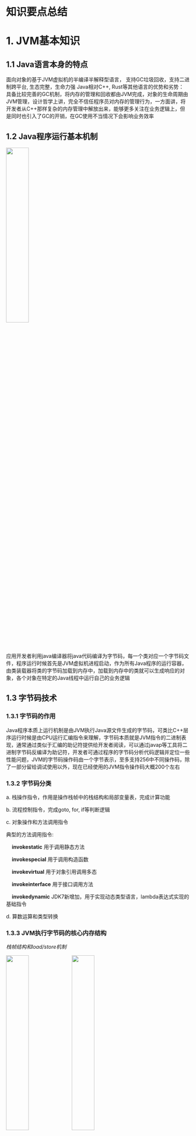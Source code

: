 # 知识要点总结
# 1. JVM基本知识
## 1.1 Java语言本身的特点
面向对象的基于JVM虚拟机的半编译半解释型语言， 支持GC垃圾回收，支持二进制跨平台, 生态完整，生命力强
Java相对C++, Rust等其他语言的优势和劣势：
具备比较完善的GC机制，将内存的管理和回收都由JVM完成，对象的生命周期由JVM管理，设计哲学上讲，完全不信任程序员对内存的管理行为，一方面讲，将开发者从C++那样复杂的内存管理中解放出来，能够更多关注在业务逻辑上，但是同时也引入了GC的开销，在GC使用不当情况下会影响业务效率

## 1.2 Java程序运行基本机制
<img src="https://github.com/xiaohaowudi/JAVA-000/blob/main/Week_01/images/Java%E7%A8%8B%E5%BA%8F%E8%BF%90%E8%A1%8C%E6%9C%BA%E5%88%B6.png" width="35%" height="35%" />


应用开发者利用java编译器将java代码编译为字节码，每一个类对应一个字节码文件，程序运行时候首先是JVM虚拟机进程启动，作为所有Java程序的运行容器，由类装载器将类的字节码加载到内存中，加载到内存中的类就可以生成响应的对象，各个对象在特定的Java线程中运行自己的业务逻辑

## 1.3 字节码技术
### 1.3.1 字节码的作用
Java程序本质上运行机制是由JVM执行Java源文件生成的字节码，可类比C++层序运行时候是由CPU运行汇编指令来理解，字节码本质就是JVM指令的二进制表现，通常通过类似于汇编的助记符提供给开发者阅读，可以通过javap等工具将二进制字节码反编译为助记符，开发者可通过程序的字节码分析代码逻辑并定位一些性能问题，JVM的字节码操作码由一个字节表示，至多支持256中不同操作码，除了一部分留给调试使用以外，现在已经使用的JVM指令操作码大概200个左右

### 1.3.2 字节码分类
a. 栈操作指令，作用是操作栈帧中的栈结构和局部变量表，完成计算功能

b. 流程控制指令，完成goto, for, if等判断逻辑

c. 对象操作和方法调用指令

典型的方法调用指令:

&nbsp;&nbsp;&nbsp;&nbsp;**invokestatic** 用于调用静态方法

&nbsp;&nbsp;&nbsp;&nbsp;**invokespecial** 用于调用构造函数

&nbsp;&nbsp;&nbsp;&nbsp;**invokevirtual** 用于对象引用调用多态

&nbsp;&nbsp;&nbsp;&nbsp;**invokeinterface** 用于接口调用方法

&nbsp;&nbsp;&nbsp;&nbsp;**invokedynamic** JDK7新增加，用于实现动态类型语言，lambda表达式实现的基础指令

d. 算数运算和类型转换

### 1.3.3 JVM执行字节码的核心内存结构

*栈帧结构和load/store机制*

<img src="https://github.com/xiaohaowudi/JAVA-000/blob/main/Week_01/images/load:store%E6%9C%BA%E5%88%B6.png" width="35%" height="35%" />
<img src="https://github.com/xiaohaowudi/JAVA-000/blob/main/Week_01/images/Java%E6%A0%88%E5%B8%A7%E7%BB%93%E6%9E%84.png" width="35%" height="35%" />


a. **栈结构** 栈结构是线程栈帧中一部分，类似于CPU中ALU的功能，用于缓存运算需要的参数，一般字节码运行时候基于栈的后入先出的机制读取参数，参数读取完之后进行弹栈，指令运行完后，如果有运行结果，将结果存储于栈顶，后面的指令从栈顶读取前面指令的运行结果，对于栈操作分为load和store两种，load类指令将局部变量表中的数值加载到栈顶，store类指令将栈顶数据弹栈并根据槽位号存储到局部变量表的对应位置

b. **局部变量表** 线程栈帧的组成部分，类似于CPU中通用寄存器的功能，用于保存临时变量，每一个槽位都绑定一个局部变量，本质是内存中的一个数组，指令运行时候数据会在栈和局部变量表之间以load/store方式进行交互


## 1.4 类加载器原理

### 1.4.1 Java类的声明周期
类加载器本质功能是通过一系列步骤将字节码文件加载到JVM内存中，供JVM使用，典型的类的生存周期有7个阶段：
<img src="https://github.com/xiaohaowudi/JAVA-000/blob/main/Week_01/images/Java%E7%B1%BB%E7%9A%84%E7%94%9F%E5%AD%98%E5%91%A8%E6%9C%9F.png" width="75%" height="75%" />
1. 加载 根据ClassPath等信息查找Class文件
2. 验证 验证字节码文件的格式和依赖
3. 准备 构造静态字段，方法表
4. 解析 将符号解析为真正的引用
5. 初始化 静态变量赋值，静态代码块执行
6. 使用 具体线程中对类进行使用
7. 卸载

### 1.4.2 类加载的场景和时机
1. 程序入口执行静态的main方法时候，会触发main函数所在的类的加载
2. 调用new创建类A对象时候，会触发加载类A
3. 调用类A的静态方法时候，会触发加载类A
4. 访问类A的静态数据字段时候，会触发加载类A
5. 子类被加载时候会先触发其父类的加载
6. 如果接口中实现了default方法，直接或者间接实现了该接口的类被加载时候会先触发该接口类的加载
7. 用反射API对类进行操作时候，会触发该类的加载
8. 初次调用MethodHandle时候，会触发该MethodHandle指向的方法所在的类的加载

### 1.4.3 类加载但是不初始化的场景
1. 子类引用了父类的静态字段，会触发父类的初始化，但是不会触发子类本身的初始化
2. 创建类A的对象数组(本质是构造引用数组), 类A会被加载，但是不会触发初始化
3. 对常量的引用不会触发该常量所在的类的初始化，因为常量本质是存放在常量池的，其数值在编译器已经确定，不依赖于其所在类的初始化
4. 通过类A.class方式引用A的Class对象，不会直接触发类A的初始化，除非用该Class对象实例化该类的对象或者访问了该类的静态字段或者方法
5. Class.forName加载指定类时候，如果initialize参数传递false，不会触发该类的初始化
6. 通过ClassLoader默认的loadClass方法加载类，不会触发类的初始化

### 1.4.4 类加载器的3种分类
1. **启动类加载器(BootstrapClassLoader)** 加载JVM依赖的最核心的系统类，例如rt.jar包中的类
2. **拓展类加载器(ExtClassLoader)** 加载拓展类路径下的类
3. **应用类加载器(AppClassLoader)** 加载应用开发者自己编写的类或者jar包

### 1.4.5 类加载器的运行原则
1. **双亲委托** 当前级别的类加载器加载类时候会先查看其上一级的类加载器有没有加载对应的类，如果已经加载了则直接使用

*类加载器的层级关系*

<img src="https://github.com/xiaohaowudi/JAVA-000/blob/main/Week_01/images/%E7%B1%BB%E5%8A%A0%E8%BD%BD%E5%99%A8%E7%9A%84%E5%B1%82%E7%BA%A7%E5%85%B3%E7%B3%BB.png" width="60%" height="60%" />


*类加载器具体实现类的继承关系*

<img src="https://github.com/xiaohaowudi/JAVA-000/blob/main/Week_01/images/%E7%B1%BB%E5%8A%A0%E8%BD%BD%E5%99%A8%E5%AE%9E%E7%8E%B0%E7%B1%BB%E7%9A%84%E7%BB%A7%E6%89%BF%E5%85%B3%E7%B3%BB.png" width="60%" height="60%" />


2. **负责依赖** 加载一个类时候，其依赖的所有类也必须被加载
3. **缓存加载** 对于同一个类加载器而言，其已经加载的类只会被加载一次，第二次会从缓存中读取直接使用

## 1.5 JMM内存模型
### 1.5.1 线程的内存模型

*JVM线程的内存模型*

<img src="https://github.com/xiaohaowudi/JAVA-000/blob/main/Week_01/images/JVM%20%E7%BA%BF%E7%A8%8B%E7%9A%84%E5%86%85%E5%AD%98%E7%BB%93%E6%9E%84.png" width="60%" height="60%" />


**线程中关于内存操作的原则：**
1. 每一个线程持有自己的栈帧，所有原生类型的局部变量都存储在每个线程自己的栈帧中，A线程的局部变量对于B线程不可见
2. JVM进程的堆空间对所有该JVM中的线程可见，所有线程创建的对象全部都保存在堆空间中，每一个线程都使用引用方式对堆中的对象进行访问，每一个线程对于堆中对象的引用变量也是互相独立的
3. 对象内部的字段不论是原生字段还是引用类型，均存储在堆中
4. 类的静态字段保存于堆中
5. 每个线程通过引用访问同一个对象的字段时候，会在线程自己的栈中先拷贝副本，如果有修改会在修改后回写到堆中，所以两个线程同时对一个对象进行的操作，各自有各自的缓存，互相对于对方的读写行为是不可见的

### 1.5.2 JVM进程总体内存模型
*JVM进程内存模型结构*

<img src="https://github.com/xiaohaowudi/JAVA-000/blob/main/Week_01/images/JVM%E5%A0%86%E5%86%85%E5%AD%98%E6%80%BB%E4%BD%93%E7%BB%93%E6%9E%84.png" width="60%" height="60%" />

JVM进程内存模型各组成部分：
1. **栈Stack** 用于给每个线程分配栈帧的内存空间
2. **堆Heap** 用于存放JVM进程中所有线程创建的对象，其中按照对象的生存周期状态分为新生代，老年代， 新分配的对象一般存活于Eden区，当Eden区满了，执行YnagGC时候，会将Eden中存活对象放到S区中当前活动的区域，另个S区始终保持为空，同样S区中非存活对象也会被清理掉，清理后，Eden区全部清空，S区会减少一些生命周期结束的对象，多一些内存碎片，也会多一些从Eden生存下来的对象，如果发生了S区放不下生存对象的情况下，所有生存下来对象会统一搬移到另外一个原来为空的S区去，消除内存碎片，然后两个S区倒换，交换身份；经过一定次数GC后一直生存的对象会从新生代搬移到老年代中去

3. **非堆Non-Heap** 包含CCS, CodeCache等部分, JDK8之后永久代改为Metaspace，位置移动到了非堆空间中，用于保存常量和方法的代码段等不变的信息

*JMV启动参数和对应内存区域之间的关系*

<img src="https://github.com/xiaohaowudi/JAVA-000/blob/main/Week_01/images/JMM%E9%85%8D%E7%BD%AE%E5%8F%82%E6%95%B0%E5%85%B3%E7%B3%BB.png" width="80%" height="80%" />

# 2. JVM中常用性能诊断工具
1. jps 常用jsp -lvm查看JVM进程的一些配置信息
2. jinfo 查看JVM进程参数信息
3. jstat -gc pid 定时打印GC的运行情况，可观察内存分区的容量，使用量，GC执行次数和时间
4. jstat -gcutil pid 以内存使用比例为单位定时打印GC运行情况
5. jmap -histo pid 打印JVM进程中类的实例数量以及内存占用情况
6. jmap -heap pid 打印堆空间分配比例和使用情况
7. jstack -l pid 打印JVM进程中每一个线程的调用栈和持有锁的情况
8. jcmd 比较综合的命令， 各种VM参数，线程参数GC状态等都可以打印
9. jconsole, jvisualvm, visualGV 一些图形化工具和插件，可以动态观察JVM的状态，并做一些性能分析

# 3. JVM中的GC
## 3.1 GC的一般性原理
### 3.1.1 GC基本流程
Java中内存管理是托管给JVM进行的，开发者不需要在申请完内存之后主动进行释放操作，因此JVM内部实现了一套管理内存，回收垃圾内存的机制，以保证系统中废弃的对象占用的内存能及时得到回收，保证整个系统是有空闲内存可以使用的

传统的一种比较朴素的内存管理方式是引用计数，系统记录每一个对象被外部引用的次数，对于引用计数为0的对象判定其为垃圾对象，对其占用的内存进行回收，但是无法解决复杂依赖关系中的循环引用问题；改进的方式是引用跟踪，从当前一些一定存活的根对象出发，遍历其可达的引用对象，将遍历到的对象标记为活跃，遍历不到的对象自然认为是垃圾对象，由于循环引用的一部分对象会性能一个外部无法达到的封闭连通分量，因此通过引用跟踪的方式，标记不到这些循环引用的对象，这些对象也就自然被认为是垃圾对象，巧妙解决了循环依赖的处理问题

现代的GC一般都采用的是标记跟踪方式，总体分为3个步骤：
1. **标记 Marking** 先标记出从根对象出发可达的对象
2. **清除 Sweeping** 将未标记到的对象删除
3. **压缩 Compack** 压缩内存碎片

### 3.1.2 Stop The World机制 
由于对象之间的引用关系是不断在变化的，因此为了准确标注出活动对象，需要将业务线程停止一段时间，保持对象间的引用关系不变，然后进行标注和清除工作，甚至是在压缩工作也完成之后，在恢复业务线程的运行 

### 3.1.3 分代回收思想
分代回收思想基于一个假设，大量的对象都是生存周期很短的对象，经过GC之后存活下来的对象在接下来的GC中存活下来的概率也比较高，所以可以将对象分为生命周期短的和生命周期长的，分别放在新生代和老年代，由于GC标记的是存活对象，对于新生代中的标记工作就会很快完成，因为新生代中存活的对象非常少，反之对于老年代的标注工作会比较耗时， 所以新生代的GC会比老年代频繁，在经过YongGC一定次数之后还生存的对象就会被放入老年代(默认JVM中该次数是15次)，现代的Java垃圾回收，对于新生代和老年代会采取不同的策略

### 3.1.4 可以作为引用跟踪的根对象
1. 当前正在执行的方法的局部变量和入参
2. 活动的线程对象
3. 所有类的静态字段
4. JNI引用

### 3.1.5 GC中的三种算法策略
1. 标记清除算法 将所有存活对象标记，然后把未标记的对象全部删除，会留下大量内存碎片
<img src="https://github.com/xiaohaowudi/JAVA-000/blob/main/Week_01/images/%E6%A0%87%E8%AE%B0%E6%B8%85%E9%99%A4%E7%AE%97%E6%B3%95.png" width="60%" height="60%" />

2. 标记复制算法 将所有存活对象标记，把存活对象全部复制到存活区，原来保存对象的区域全部清空成空闲对象(一般新生代采用此策略)
<img src="https://github.com/xiaohaowudi/JAVA-000/blob/main/Week_01/images/%E6%A0%87%E8%AE%B0%E5%A4%8D%E5%88%B6%E7%AE%97%E6%B3%95.png" width="60%" height="60%" />

3. 标记清除整理算法 将存活对象标记，把未标记对象全部删掉，然后再原区域做对象搬移，压缩内存碎片, 由于大量挪动对象，速度较慢(一般老年代采用此策略)
<img src="https://github.com/xiaohaowudi/JAVA-000/blob/main/Week_01/images/%E6%A0%87%E8%AE%B0%E6%95%B4%E7%90%86%E7%AE%97%E6%B3%95.png" width="60%" height="60%" />

## 3.2 JVM具体GC算法
### 3.2.1 串行GC
新生代采用标记复制策略处理，老年代采用标记清除整理算法处理，两个GC都是单线程，不能并行处理GC任务，进行GC时候必须进入STW状态，GC完成后所有业务线程再恢复执行，暂停时间长，只能在堆比较小的JVM进程上使用，早期的GC算法，现在基本不使用

### 3.2.2 ParNew GC
串行GC的改进版本，在串行GC基础上将单线程改进为多线程并行进行GC操作，依然需要所有业务线程进入STW状态，其他无改进，现代一般配合CMS使用

### 3.2.3 并行GC
新生代采用标记复制策略处理，老年代采用标记清除整理算法处理，需要应用线程STW，但是充分利用了多核资源，多线程并行进行GC操作，效率比较高，而且只有在GC发生时候才会有GC线程产生，在两次GC间隔时间内，JVM进程中没有gc线程，减少了系统消耗，JDK8默认启用的就是并行GC

### 3.2.4 CMS GC
新生代采用多线程并行标记复制策略处理，老年代采用并发标记清除策略

新生代的GC需要业务线程进入STW状态，然后进行GC工作

老年代的GC不停止工作线程，而是和业务线程并发执行，最后也不进行老年代的碎片压缩操作，而是使用free-list结构维护老年代可用的内存，整体目标是降低老年代GC中的卡顿，默认情况下，CMS GC使用并发线程数是CPU核心数都的1/4，对比并行GC而言，老年代GC停顿时间比较短，但回收效率相对低一些，老年代会遗留一些内存碎片

CMS GC的6个阶段：
1. **初始标记(Initial Mark)** 将根对象出发的第一个可达的对象标记出来
2. **并发标记(Concurrent Mark)** GC线程和业务线程并发执行，标记根对象出发的第一个对象的接下来的引用对象，不用暂停业务线程
3. **并发预清理(Concurrent Preclean)** GC线程和业务线程并发运行，将已经变化的引用关系标注为脏区域，不用暂停业务线程
4. **最终标记(Final Remark)** 业务线程进入STW状态，对前面标注的活动对象进行校正，修正前面的标注错误
5. **并发清除(Concurrent Sweep)** 将没有标注到的垃圾对象清除， 不需要暂停业务线程
6. **并发重置(Concurrent Reset)** 重置算法内部的状态，为下一次GC做准备

### 3.2.5 G1 GC
G1 GC 设计目标是让STW状态出现的时间长度和频次分布变为可控的，可以为G1 GC设置预期的性能指标，让G1 GC在运行期间不断调整GC的触发条件和每次的执行时间，以达到预期性能目标，是一种启发式的GC；堆区不再固定分为新生代和老年代，而是分割成一系列小的内存区域region, 每一个region的身份是动态的，可能在新生代，老年代，存货区等不同身份中变动

G1 GC对于回收内存的多少有一定容忍度，并不像并行GC或者CMS一样必须每次GC都把能回收的内存全部或回收掉，垃圾多的Region会优先回收，一般GC时候收集所有年轻代的region中的垃圾，但只回收一部分老年代中的垃圾，整个GC效率比较有弹性，功能上看是处于并行GC和CMS中间地带的一种GC

### 3.2.7 ZGC
JDK11 中新开发的GC，在JDK11中只支持Linux系统，适合在大堆场景下使用，GC最大停顿时间不超过10ms，总体上保证大量GC操作都可以并发和业务线程一起运行，大量减少了业务线程卡顿，但是GC频率比较高，总体吞吐量相比G1有所下降

### 3.2.8 各种GC的特性对比

<img src="https://github.com/xiaohaowudi/JAVA-000/blob/main/Week_01/images/GC%E7%89%B9%E6%80%A7%E5%AF%B9%E6%AF%94.png" width="60%" height="60%" />

### 3.2.7 新生代和老年代使用的GC策略组合
不同的GC算法有不同的特点，总体上讲一部分GC算法侧重于每一次GC都尽量把垃圾回收完，这样整个系统空闲资源会比较多，但是GC上会消耗较多时间，延迟相对会高一些，但是整个系统的吞吐量是比较大的，典型的就是并行GC；反之，一部分GC算法更侧重于减少每一次GC的实延，让业务线程尽量少暂停，典型的是CMS，这样的策略会让延迟降低，GC回收效率会相对低一些，不同的GC算法组合都是在延迟和吞吐量两个指标上进行权衡
常见的GC组合有如下几种：
1. 新生代使用Serial GC，老年代使用Serial Old GC 目标是实现单线程的低延迟回收
2. 新生代使用ParNew, 老年代使用CMS 目标是实现多线程的低延迟回收
3. 新生代使用Parallel Scavenge GC, 老年代使用Parallel SACvengeance Old GC, 目标是实现高吞吐量垃圾回收


### 小结
本周简单学习了JVM的字节码原理，类装载器原理和JVM内存模型，在读书时候曾经接触过这些知识，但是没有非常深入去学习，在老师讲解之后，自己动手写了几个实例程序用javap进行解析然后分析其字节码，其实Java字节码系统相对于硬件CPU的指令集系统已经简单了非常多，Java字节码指令集本身很精简，LOAD STORE机制以及局部变量表配合一个内部栈进行计算，跟CPU中通用寄存器组配合ALU做算数运算的原理如出一辙。JMM内存模型相对以前有了一些更新换代，但是本质设计思想还是没有大的变化，趁着训练营机会正好把这些年没怎么关注的Java这一块的更新内容学习一下，课程部分内容是自己盲区，不太了解，通过老师讲解和课后查阅资料已经进行了补习，后续还有很多内容需要跟随老师学习，希望后面能安排好时间，一直跟上进度。
